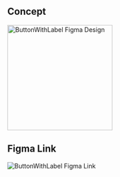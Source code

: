 ## Concept
<img width="238" alt="ButtonWithLabel Figma Design" src="https://github.com/jwalla7/Portfolio_02/assets/89559981/687c570c-5495-48be-8309-2e541880a406">


## Figma Link
![ButtonWithLabel Figma Link](https://www.figma.com/file/jMAmn5sbtY5dvSbmuSj8Ce/ButtonWithLabel?type=design&node-id=1%3A2&mode=design&t=7lS40UDOn8o7nbUB-1)
